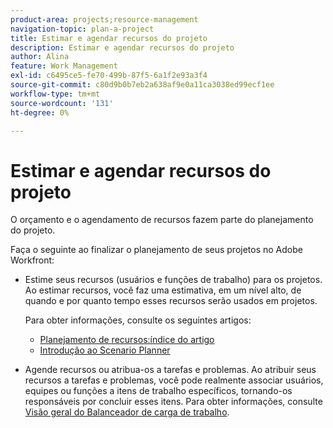 ```yaml
---
product-area: projects;resource-management
navigation-topic: plan-a-project
title: Estimar e agendar recursos do projeto
description: Estimar e agendar recursos do projeto
author: Alina
feature: Work Management
exl-id: c6495ce5-fe70-499b-87f5-6a1f2e93a3f4
source-git-commit: c80d9b0b7eb2a638af9e0a11ca3038ed99ecf1ee
workflow-type: tm+mt
source-wordcount: '131'
ht-degree: 0%

---
```


# Estimar e agendar recursos do projeto

<!--
<p data-mc-conditions="QuicksilverOrClassic.Draft mode">(NOTE: this article is only valuable for searching. All the information resides in other articles.)</p>
-->

O orçamento e o agendamento de recursos fazem parte do planejamento do projeto.

Faça o seguinte ao finalizar o planejamento de seus projetos no Adobe Workfront:

* Estime seus recursos (usuários e funções de trabalho) para os projetos. Ao estimar recursos, você faz uma estimativa, em um nível alto, de quando e por quanto tempo esses recursos serão usados em projetos.

  Para obter informações, consulte os seguintes artigos:

   * [Planejamento de recursos:índice do artigo](../../../resource-mgmt/resource-planning/resource-planning-overview.md)
   * [Introdução ao Scenario Planner](../../../scenario-planner/get-started-with-scenario-planning.md)

* Agende recursos ou atribua-os a tarefas e problemas. Ao atribuir seus recursos a tarefas e problemas, você pode realmente associar usuários, equipes ou funções a itens de trabalho específicos, tornando-os responsáveis por concluir esses itens. Para obter informações, consulte [Visão geral do Balanceador de carga de trabalho](../../../resource-mgmt/workload-balancer/overview-workload-balancer.md).
